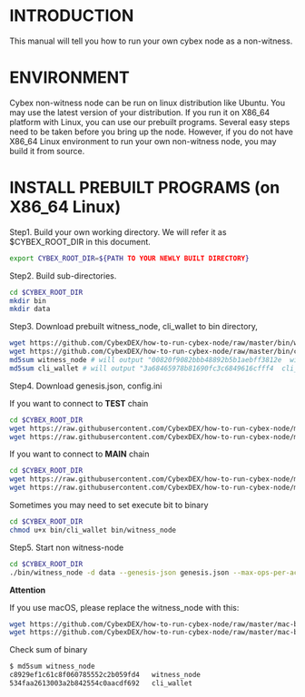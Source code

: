 INTRODUCTION
=======
This manual will tell you how to run your own cybex node as a non-witness.

ENVIRONMENT
======
Cybex non-witness node can be run on linux distribution like Ubuntu. You may use the latest version of your distribution.
If you run it on X86_64 platform with Linux, you can use our prebuilt programs. Several easy steps need to be taken before you bring up the node.
However, if you do not have X86_64 Linux environment to run your own non-witness node, you may build it from source.

INSTALL PREBUILT PROGRAMS (on X86_64 Linux)
======
Step1. Build your own working directory. We will refer it as $CYBEX_ROOT_DIR in this document.
```Bash
export CYBEX_ROOT_DIR=${PATH TO YOUR NEWLY BUILT DIRECTORY}
```

Step2. Build sub-directories.
```Bash
cd $CYBEX_ROOT_DIR
mkdir bin
mkdir data
```
Step3. Download prebuilt witness_node, cli_wallet to bin directory, 
```Bash
wget https://github.com/CybexDEX/how-to-run-cybex-node/raw/master/bin/witness_node -O bin/witness_node
wget https://github.com/CybexDEX/how-to-run-cybex-node/raw/master/bin/cli_wallet -O bin/cli_wallet
md5sum witness_node # will output "00820f9082bbb48892b5b1aebff3812e  witness_node"
md5sum cli_wallet # will output "3a68465978b81690fc3c6849616cfff4  cli_wallet"
```

Step4. Download genesis.json, config.ini

If you want to connect to **TEST** chain
```Bash
cd $CYBEX_ROOT_DIR
wget https://raw.githubusercontent.com/CybexDEX/how-to-run-cybex-node/master/testchain/genesis.json -O genesis.json
wget https://raw.githubusercontent.com/CybexDEX/how-to-run-cybex-node/master/testchain/config.ini -O data/config.ini
```

If you want to connect to **MAIN** chain
```Bash
cd $CYBEX_ROOT_DIR
wget https://raw.githubusercontent.com/CybexDEX/how-to-run-cybex-node/master/mainchain/genesis.json -O genesis.json
wget https://raw.githubusercontent.com/CybexDEX/how-to-run-cybex-node/master/mainchain/config.ini -O data/config.ini
```

Sometimes you may need to set execute bit to binary
```Bash
cd $CYBEX_ROOT_DIR
chmod u+x bin/cli_wallet bin/witness_node
```

Step5. Start non witness-node
```Bash
cd $CYBEX_ROOT_DIR
./bin/witness_node -d data --genesis-json genesis.json --max-ops-per-account 500 --resync-blockchain --replay-blockchain
```


**Attention**

If you use macOS, please replace the witness_node with this:

```Bash
wget https://github.com/CybexDEX/how-to-run-cybex-node/raw/master/mac-bin/witness_node -O bin/witness_node
wget https://github.com/CybexDEX/how-to-run-cybex-node/raw/master/mac-bin/cli_wallet -O bin/cli_wallet
```

Check sum of binary
```Bash
$ md5sum witness_node
c8929ef1c61c8f060785552c2b059fd4   witness_node
534faa2613003a2b842554c0aacdf692   cli_wallet
```
